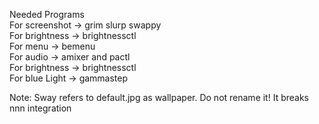 Needed Programs<br>
For screenshot -> grim slurp swappy<br>
For brightness -> brightnessctl<br>
For menu       -> bemenu<br>
For audio      -> amixer and pactl<br>
For brightness -> brightnessctl<br>
For blue Light -> gammastep<br>


Note: Sway refers to default.jpg as wallpaper. Do not rename it! It breaks nnn integration
